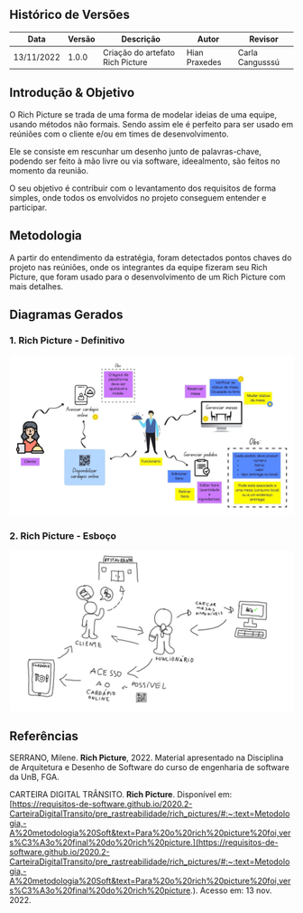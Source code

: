 ## Histórico de Versões

|    Data    | Versão |            Descrição           |       Autor     |    Revisor    |
|  --------  |  ----  |            ----------          | --------------- |    -------    |
| 13/11/2022 |  1.0.0 |  Criação do artefato Rich Picture    |   Hian Praxedes    |       Carla Cangusssú       |

## Introdução & Objetivo

O Rich Picture se trada de uma forma de modelar ideias de uma equipe, usando métodos não formais. Sendo assim ele é perfeito para ser usado em reúniões com o cliente e/ou em times de desenvolvimento.

Ele se consiste em rescunhar um desenho junto de palavras-chave, podendo ser feito à mão livre ou via software, ideealmento, são feitos no momento da reunião.

O seu objetivo é contribuir com o levantamento dos requisitos de forma simples, onde todos os envolvidos no projeto conseguem entender e participar.



## Metodologia

A partir do entendimento da estratégia, foram detectados pontos chaves do projeto nas reúniões, onde os integrantes da equipe fizeram seu Rich Picture, que foram usado para o desenvolvimento de um Rich Picture com mais detalhes.

## Diagramas Gerados
### 1. Rich Picture - Definitivo

![RichPicture](./assets/RichPicture-Definitivo.jpg "Rich Picture")

### 2. Rich Picture - Esboço

![RichPicture](./assets/RichPicture1.jpg "Rich Picture")

## Referências


SERRANO, Milene. **Rich Picture**, 2022. Material apresentado na Disciplina de Arquitetura e Desenho de Software do curso de engenharia de software da UnB, FGA.

CARTEIRA DIGITAL TRÂNSITO. **Rich Picture**. Disponível em: [https://requisitos-de-software.github.io/2020.2-CarteiraDigitalTransito/pre_rastreabilidade/rich_pictures/#:~:text=Metodologia,-A%20metodologia%20Soft&text=Para%20o%20rich%20picture%20foi,vers%C3%A3o%20final%20do%20rich%20picture.](https://requisitos-de-software.github.io/2020.2-CarteiraDigitalTransito/pre_rastreabilidade/rich_pictures/#:~:text=Metodologia,-A%20metodologia%20Soft&text=Para%20o%20rich%20picture%20foi,vers%C3%A3o%20final%20do%20rich%20picture.). Acesso em: 13 nov. 2022.
